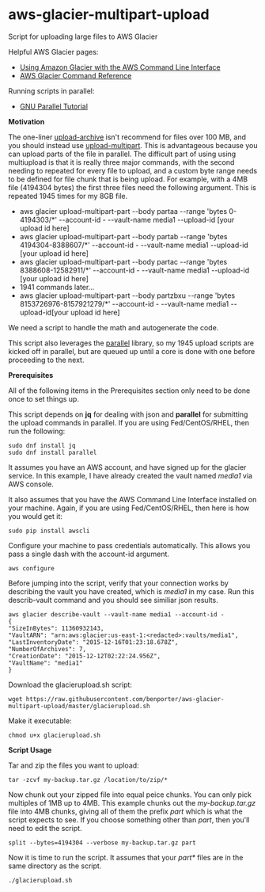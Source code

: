 # aws-glacier-multipart-upload
Script for uploading large files to AWS Glacier

Helpful AWS Glacier pages:
 - <a href="http://docs.aws.amazon.com/cli/latest/userguide/cli-using-glacier.html#cli-using-glacier-initiate">Using Amazon Glacier with the AWS Command Line Interface</a>
 - <a href="http://docs.aws.amazon.com/cli/latest/reference/glacier/index.html#cli-aws-glacier">AWS Glacier Command Reference</a>

Running scripts in parallel:
 - <a href="https://www.gnu.org/software/parallel/parallel_tutorial.html">GNU Parallel Tutorial</a>

**Motivation**

The one-liner <a href="http://docs.aws.amazon.com/cli/latest/reference/glacier/upload-archive.html">upload-archive</a> isn't recommend for files over 100 MB, and you should instead use <a href="http://docs.aws.amazon.com/cli/latest/reference/glacier/upload-multipart-part.html">upload-multipart<a/>.  This is advantageous because you can upload parts of the file in parallel.  The difficult part of using using multiupload is that it is really three major commands, with the second needing to repeated for every file to upload, and a custom byte range needs to be defined for file chunk that is being upload.  For example, with a 4MB file (4194304 bytes) the first three files need the following argument.  This is repeated 1945 times for my 8GB file.
 - aws glacier upload-multipart-part --body partaa --range 'bytes 0-4194303/*' --account-id - --vault-name media1 --upload-id [your upload id here]
 - aws glacier upload-multipart-part --body partab --range 'bytes 4194304-8388607/*' --account-id - --vault-name media1 --upload-id [your upload id here]
 - aws glacier upload-multipart-part --body partac --range 'bytes 8388608-12582911/*' --account-id - --vault-name media1 --upload-id [your upload id here]
 - 1941 commands later...
 - aws glacier upload-multipart-part --body partzbxu --range 'bytes 8153726976-8157921279/*' --account-id - --vault-name media1 --upload-id[your upload id here]

We need a script to handle the math and autogenerate the code.  

This script also leverages the <a href="https://www.gnu.org/software/parallel/parallel_tutorial.html">parallel</a> library, so my 1945 upload scripts are kicked off in parallel, but are queued up until a core is done with one before proceeding to the next.

**Prerequisites**

All of the following items in the Prerequisites section only need to be done once to set things up. 

This script depends on <b>jq</b> for dealing with json and <b>parallel</b> for submitting the upload commands in parallel.  If you are using Fed/CentOS/RHEL, then run the following:

    sudo dnf install jq
    sudo dnf install parallel

It assumes you have an AWS account, and have signed up for the glacier service.  In this example, I have already created the vault named <i>media1</i> via AWS console.

It also assumes that you have the AWS Command Line Interface installed on your machine.  Again, if you are using Fed/CentOS/RHEL, then here is how you would get it:

    sudo pip install awscli

Configure your machine to pass credentials automatically.  This allows you pass a single dash with the account-id argument.

    aws configure

Before jumping into the script, verify that your connection works by describing the vault you have created, which is <i>media1</i> in my case. Run this describ-vault command and you should see similiar json results. 

    aws glacier describe-vault --vault-name media1 --account-id -
    {
    "SizeInBytes": 11360932143, 
    "VaultARN": "arn:aws:glacier:us-east-1:<redacted>:vaults/media1", 
    "LastInventoryDate": "2015-12-16T01:23:18.678Z", 
    "NumberOfArchives": 7, 
    "CreationDate": "2015-12-12T02:22:24.956Z", 
    "VaultName": "media1"
    }

Download the glacierupload.sh script:

    wget https://raw.githubusercontent.com/benporter/aws-glacier-multipart-upload/master/glacierupload.sh

Make it executable:

    chmod u+x glacierupload.sh

**Script Usage**

Tar and zip the files you want to upload:

    tar -zcvf my-backup.tar.gz /location/to/zip/*

Now chunk out your zipped file into equal peice chunks.  You can only pick multiples of 1MB up to 4MB.  This example chunks out the <i>my-backup.tar.gz</i> file into 4MB chunks, giving all of them the prefix <i>part</i> which is what the script expects to see.  If you choose something other than <i>part</i>, then you'll need to edit the script.

    split --bytes=4194304 --verbose my-backup.tar.gz part

Now it is time to run the script.  It assumes that your <i>part*</i> files are in the same directory as the script.

    ./glacierupload.sh


